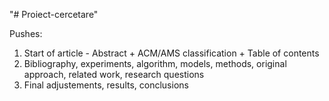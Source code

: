 "# Proiect-cercetare" 

Pushes:
1. Start of article - Abstract + ACM/AMS classification + Table of contents
2. Bibliography, experiments, algorithm, models, methods, original approach, related work, research questions 
3. Final adjustements, results, conclusions